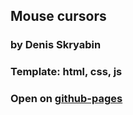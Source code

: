 ##  Mouse cursors
### by Denis Skryabin

###  Template: html, css, js

### Open on [github-pages](https://sden4.github.io/cursors/)